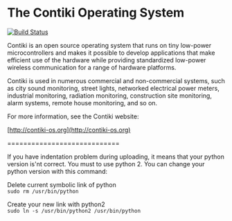 The Contiki Operating System
============================

[![Build Status](https://travis-ci.org/contiki-os/contiki.svg?branch=release-3-0)](https://travis-ci.org/contiki-os/contiki/branches)

Contiki is an open source operating system that runs on tiny low-power
microcontrollers and makes it possible to develop applications that
make efficient use of the hardware while providing standardized
low-power wireless communication for a range of hardware platforms.

Contiki is used in numerous commercial and non-commercial systems,
such as city sound monitoring, street lights, networked electrical
power meters, industrial monitoring, radiation monitoring,
construction site monitoring, alarm systems, remote house monitoring,
and so on.

For more information, see the Contiki website:

[http://contiki-os.org](http://contiki-os.org)

============================

If you have indentation problem during uploading, it means that your python
version is'nt correct. You must to use python 2. You can change your python
version with this command:

Delete current symbolic link of python<br>
`sudo rm /usr/bin/python`

Create your new link with python2<br>
`sudo ln -s /usr/bin/python2 /usr/bin/python`
